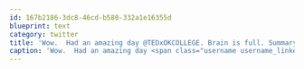 ```yaml
---
id: 167b2186-3dc8-46cd-b580-332a1e16355d
blueprint: text
category: twitter
title: 'Wow.  Had an amazing day @TEDxOKCOLLEGE. Brain is full. Summary: We need to be Agents of Change both within and globally.'
caption: 'Wow.  Had an amazing day <span class="username username_linked">@<a href="https://twitter.com/TEDxOKCOLLEGE" title="TEDxOkanaganCollege">TEDxOKCOLLEGE</a></span>. Brain is full. Summary: We need to be Agents of Change both within and globally.'
---
```

